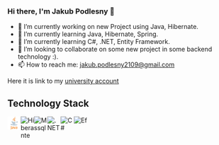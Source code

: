 ### Hi there, I'm Jakub Podlesny 👋
- 🔭 I’m currently working on new Project using Java, Hibernate.
- 🌱 I’m currently learning Java, Hibernate, Spring.
- 🌱 I’m currently learning C#, .NET, Entity Framework.
- 👯 I’m looking to collaborate on some new project in some backend technology :).
- 📫 How to reach me: jakub.podlesny2109@gmail.com

Here it is link to my [university account](https://github.com/s20540)

## Technology Stack

<img align="left" alt="Java" width="30px" src="https://raw.githubusercontent.com/github/explore/5b3600551e122a3277c2c5368af2ad5725ffa9a1/topics/java/java.png"/><img align="left" alt="Hiberante" width="30px" src="https://kosiorowski.net/wp-content/uploads/2013/11/hibernate1.png" /><img align="left" alt="Mssql" width="30px" src="https://www.svgrepo.com/show/303229/microsoft-sql-server-logo.svg" /><img align="left" alt=".NET" width="30px" src="https://jakzostacprogramista.net/wp-content/uploads/2019/12/netcorelogo-1360x765.png" /><img align="left" alt="C#" width="30px" src="https://www.avenga.com/wp-content/uploads/2020/11/C-Sharp.png" /><img align="left" alt="Ef" width="30px" src="https://codeopinion.com/wp-content/uploads/2017/10/Bitmap-MEDIUM_Entity-Framework-Core-Logo_2colors_Square_Boxed_RGB.png" />
